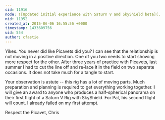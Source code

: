```yaml
---
cid: 11916
node: ![Updated initial experience with Saturn V and SkyShield beta](../notes/patcoyle/06-04-2015/initial-experience-with-saturn-v-and-skyshield-beta)
nid: 11952
created_at: 2015-06-06 16:55:56 +0000
timestamp: 1433609756
uid: 554
author: cfastie
---
```


Yikes. You never did like Picavets did you? I can see that the relationship is not moving in a positive direction. One of you two needs to start showing more respect for the other. After three years of practice with Picavets, last summer I had to cut the line off and re-lace it in the field on two separate occasions. It does not take much for a tangle to start. 

Your observation is astute -- this rig has a lot of moving parts. Much preparation and planning is required to get everything working together. I will give an award to anyone who produces a half-spherical panorama on their first flight of a Saturn V Rig with SkyShield. For Pat, his second flight will count. I already failed on my first attempt.

Respect the Picavet,
Chris
